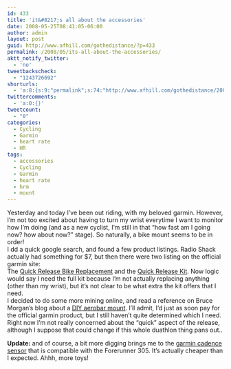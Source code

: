 ```yaml
---
id: 433
title: 'it&#8217;s all about the accessories'
date: 2008-05-25T08:41:05-06:00
author: admin
layout: post
guid: http://www.afhill.com/gothedistance/?p=433
permalink: /2008/05/its-all-about-the-accessories/
aktt_notify_twitter:
  - 'no'
tweetbackscheck:
  - "1243726692"
shorturls:
  - 'a:8:{s:9:"permalink";s:74:"http://www.afhill.com/gothedistance/2008/05/its-all-about-the-accessories/";s:7:"tinyurl";s:25:"http://tinyurl.com/al75cd";s:4:"isgd";s:17:"http://is.gd/ig1m";s:5:"bitly";s:19:"http://bit.ly/11MNp";s:4:"trim";s:17:"http://tr.im/ee9z";s:5:"snipr";s:22:"http://snipr.com/b8h7a";s:5:"snurl";s:22:"http://snurl.com/b8h7a";s:7:"snipurl";s:24:"http://snipurl.com/b8h7a";}'
twittercomments:
  - 'a:0:{}'
tweetcount:
  - "0"
categories:
  - Cycling
  - Garmin
  - heart rate
  - HR
tags:
  - accessories
  - Cycling
  - Garmin
  - heart rate
  - hrm
  - mount
---
```

Yesterday and today I&#8217;ve been out riding, with my beloved garmin. However, I&#8217;m not too excited about having to turn my wrist everytime I want to monitor how I&#8217;m doing (and as a new cyclist, I&#8217;m still in that &#8220;how fast am I going now? how about now?&#8221; stage). So naturally, a bike mount seems to be in order!  
I dd a quick google search, and found a few product listings. Radio Shack actually had something for $7, but then there were two listing on the official garmin site:  
The [Quick Release Bike Replacement](http://www.provantage.com/garmin-010-10889-01~7GRMN07W.htm) and the [Quick Release Kit](http://www.provantage.com/garmin-010-10889-00~7GRMN07V.htm). Now logic would say I need the full kit because I&#8217;m not actually replacing anything (other than my wrist), but it&#8217;s not clear to be what extra the kit offers that I need.  
I decided to do some more mining online, and read a reference on Bruce Morgan&#8217;s blog about a [DIY aerobar mount](http://brucemorgan.blogs.com/afc/2007/03/garmin_forerunn.html). I&#8217;ll admit, I&#8217;d just as soon pay for the official garmin product, but I still haven&#8217;t quite determined which I need. Right now I&#8217;m not really concerned about the &#8220;quick&#8221; aspect of the release, although I suppose that could change if this whole duathlon thing pans out..

**Update:** and of course, a bit more digging brings me to the [garmin cadence sensor](http://www.amazon.com/gp/product/B000BFNOT8/ref=pd_cp_e_2?pf_rd_p=250314601&pf_rd_s=center-41&pf_rd_t=201&pf_rd_i=B0000CFYMI&pf_rd_m=ATVPDKIKX0DER&pf_rd_r=01Z8N6WMESMFY32T2P9W) that is compatible with the Forerunner 305. It&#8217;s actually cheaper than I expected. Ahhh, more toys!